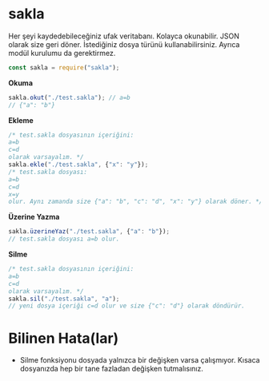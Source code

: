 sakla
=
Her şeyi kaydedebileceğiniz ufak veritabanı. Kolayca okunabilir. JSON olarak size geri döner. İstediğiniz dosya türünü kullanabilirsiniz. Ayrıca modül kurulumu da gerektirmez.

```js
const sakla = require("sakla");
```

**Okuma**
```js
sakla.okut("./test.sakla"); // a=b
// {"a": "b"}
```

**Ekleme**
```js
/* test.sakla dosyasının içeriğini:
a=b
c=d
olarak varsayalım. */
sakla.ekle("./test.sakla", {"x": "y"});
/* test.sakla dosyası:
a=b
c=d
x=y
olur. Aynı zamanda size {"a": "b", "c": "d", "x": "y"} olarak döner. */
```

**Üzerine Yazma**
```js
sakla.üzerineYaz("./test.sakla", {"a": "b"});
// test.sakla dosyası a=b olur.
```

**Silme**
```js
/* test.sakla dosyasının içeriğini:
a=b
c=d
olarak varsayalım. */
sakla.sil("./test.sakla", "a");
// yeni dosya içeriği c=d olur ve size {"c": "d"} olarak döndürür.
```

Bilinen Hata(lar)
=
- Silme fonksiyonu dosyada yalnızca bir değişken varsa çalışmıyor. Kısaca dosyanızda hep bir tane fazladan değişken tutmalısınız.
